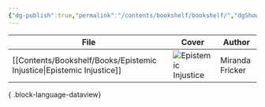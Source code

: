 ```yaml
---
{"dg-publish":true,"permalink":"/contents/bookshelf/bookshelf/","dgShowToc":true,"created":"2024-11-24T10:42:27.550+01:00","updated":"2024-11-24T23:15:07.205+01:00"}
---
```




| File                                                                     | Cover                                                                                                                                   | Author          |
| ------------------------------------------------------------------------ | --------------------------------------------------------------------------------------------------------------------------------------- | --------------- |
| [[Contents/Bookshelf/Books/Epistemic Injustice\|Epistemic Injustice]] | ![Epistemic Injustice](http://books.google.com/books/content?id=lncSDAAAQBAJ&printsec=frontcover&img=1&zoom=1&edge=curl&source=gbs_api) | Miranda Fricker |

{ .block-language-dataview}